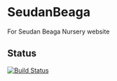 # SeudanBeaga
For Seudan Beaga Nursery website

## Status
[![Build Status](hhttps://travis-ci.org/DavieReid/SeudanBeaga.png)](https://travis-ci.org/DavieReid/SeudanBeaga)
